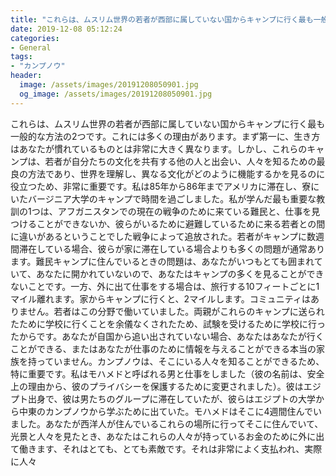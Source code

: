 ```yaml
---
title: "これらは、ムスリム世界の若者が西部に属していない国からキャンプに行く最も一般的な方法の2つです。"
date: 2019-12-08 05:12:24
categories:
- General
tags:
- "カンプノウ"
header:
  image: /assets/images/20191208050901.jpg
  og_image: /assets/images/20191208050901.jpg
---
```


これらは、ムスリム世界の若者が西部に属していない国からキャンプに行く最も一般的な方法の2つです。これには多くの理由があります。まず第一に、生き方はあなたが慣れているものとは非常に大きく異なります。しかし、これらのキャンプは、若者が自分たちの文化を共有する他の人と出会い、人々を知るための最良の方法であり、世界を理解し、異なる文化がどのように機能するかを見るのに役立つため、非常に重要です。私は85年から86年までアメリカに滞在し、寮にいたバージニア大学のキャンプで時間を過ごしました。私が学んだ最も重要な教訓の1つは、アフガニスタンでの現在の戦争のために来ている難民と、仕事を見つけることができないか、彼らがいるために避難しているために来る若者との間に違いがあるということでした戦争によって追放された。若者がキャンプに数週間滞在している場合、彼らが家に滞在している場合よりも多くの問題が通常あります。難民キャンプに住んでいるときの問題は、あなたがいつもとても囲まれていて、あなたに開かれていないので、あなたはキャンプの多くを見ることができないことです。一方、外に出て仕事をする場合は、旅行する10フィートごとに1マイル離れます。家からキャンプに行くと、2マイルします。コミュニティはありません。若者はこの分野で働いていました。両親がこれらのキャンプに送られたために学校に行くことを余儀なくされたため、試験を受けるために学校に行ったからです。あなたが自国から追い出されていない場合、あなたはあなたが行くことができる、またはあなたが仕事のために情報を与えることができる本当の家族を持っていません。カンプノウは、そこにいる人々を知ることができるため、特に重要です。私はモハメドと呼ばれる男と仕事をしました（彼の名前は、安全上の理由から、彼のプライバシーを保護するために変更されました）。彼はエジプト出身で、彼は男たちのグループに滞在していたが、彼らはエジプトの大学から中東のカンプノウから学ぶために出ていた。モハメドはそこに4週間住んでいました。あなたが西洋人が住んでいるこれらの場所に行ってそこに住んでいて、光景と人々を見たとき、あなたはこれらの人々が持っているお金のために外に出て働きます、それはとても、とても素敵です。それは非常によく支払われ、実際に人々
